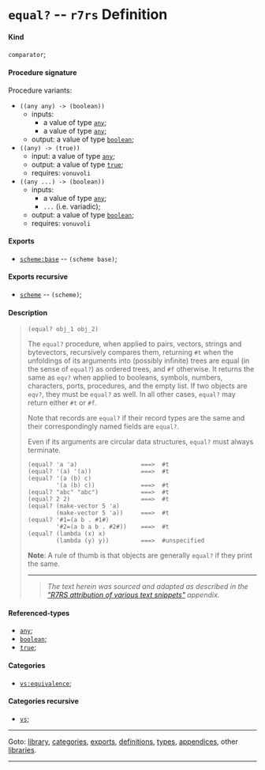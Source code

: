 

<a id='definition__r7rs__equal_3f'></a>

# `equal?` -- `r7rs` Definition


<a id='definition__r7rs__equal_3f__kind'></a>

#### Kind

`comparator`;


<a id='definition__r7rs__equal_3f__procedure-signature'></a>

#### Procedure signature

Procedure variants:
 * `((any any) -> (boolean))`
   * inputs:
     * a value of type [`any`](../../r7rs/types/any.md#type__r7rs__any);
     * a value of type [`any`](../../r7rs/types/any.md#type__r7rs__any);
   * output: a value of type [`boolean`](../../r7rs/types/boolean.md#type__r7rs__boolean);
 * `((any) -> (true))`
   * input: a value of type [`any`](../../r7rs/types/any.md#type__r7rs__any);
   * output: a value of type [`true`](../../r7rs/types/true.md#type__r7rs__true);
   * requires: `vonuvoli`
 * `((any ...) -> (boolean))`
   * inputs:
     * a value of type [`any`](../../r7rs/types/any.md#type__r7rs__any);
     * `...` (i.e. variadic);
   * output: a value of type [`boolean`](../../r7rs/types/boolean.md#type__r7rs__boolean);
   * requires: `vonuvoli`


<a id='definition__r7rs__equal_3f__exports'></a>

#### Exports

 * [`scheme:base`](../../r7rs/exports/scheme_3a_base.md#export__r7rs__scheme_3a_base) -- `(scheme base)`;


<a id='definition__r7rs__equal_3f__exports-recursive'></a>

#### Exports recursive

 * [`scheme`](../../r7rs/exports/scheme.md#export__r7rs__scheme) -- `(scheme)`;


<a id='definition__r7rs__equal_3f__description'></a>

#### Description

> ````
> (equal? obj_1 obj_2)
> ````
> 
> 
> The `equal?` procedure, when applied to pairs, vectors, strings and
> bytevectors, recursively compares them, returning `#t` when the
> unfoldings of its arguments into (possibly infinite) trees are equal
> (in the sense of `equal?`)
> as ordered trees, and `#f` otherwise.  It returns the same as
> `eqv?` when applied to booleans, symbols, numbers, characters,
> ports, procedures, and the empty list.  If two objects are `eqv?`,
> they must be `equal?` as well.  In all other cases, `equal?`
> may return either `#t` or `#f`.
> 
> Note that records are `equal?` if their record types are the same
> and their correspondingly named fields are `equal?`.
> 
> Even if its arguments are
> circular data structures, `equal?` must always terminate.
> 
> 
> ````
> (equal? 'a 'a)                  ===>  #t
> (equal? '(a) '(a))              ===>  #t
> (equal? '(a (b) c)
>         '(a (b) c))             ===>  #t
> (equal? "abc" "abc")            ===>  #t
> (equal? 2 2)                    ===>  #t
> (equal? (make-vector 5 'a)
>         (make-vector 5 'a))     ===>  #t
> (equal? '#1=(a b . #1#)
>         '#2=(a b a b . #2#))    ===>  #t
> (equal? (lambda (x) x)
>         (lambda (y) y))         ===>  #unspecified
> ````
> 
> 
> **Note**:  A rule of thumb is that objects are generally `equal?` if they print
> the same.
> 
> 
> ----
> > *The text herein was sourced and adapted as described in the ["R7RS attribution of various text snippets"](../../r7rs/appendices/attribution.md#appendix__r7rs__attribution) appendix.*


<a id='definition__r7rs__equal_3f__referenced-types'></a>

#### Referenced-types

 * [`any`](../../r7rs/types/any.md#type__r7rs__any);
 * [`boolean`](../../r7rs/types/boolean.md#type__r7rs__boolean);
 * [`true`](../../r7rs/types/true.md#type__r7rs__true);


<a id='definition__r7rs__equal_3f__categories'></a>

#### Categories

 * [`vs:equivalence`](../../vonuvoli/categories/vs_3a_equivalence.md#category__vonuvoli__vs_3a_equivalence);


<a id='definition__r7rs__equal_3f__categories-recursive'></a>

#### Categories recursive

 * [`vs`](../../vonuvoli/categories/vs.md#category__vonuvoli__vs);

----

Goto: [library](../../r7rs/_index.md#library__r7rs), [categories](../../r7rs/categories/_index.md#toc__r7rs__categories), [exports](../../r7rs/exports/_index.md#toc__r7rs__exports), [definitions](../../r7rs/definitions/_index.md#toc__r7rs__definitions), [types](../../r7rs/types/_index.md#toc__r7rs__types), [appendices](../../r7rs/appendices/_index.md#toc__r7rs__appendices), other [libraries](../../_libraries.md#toc__libraries).

----

